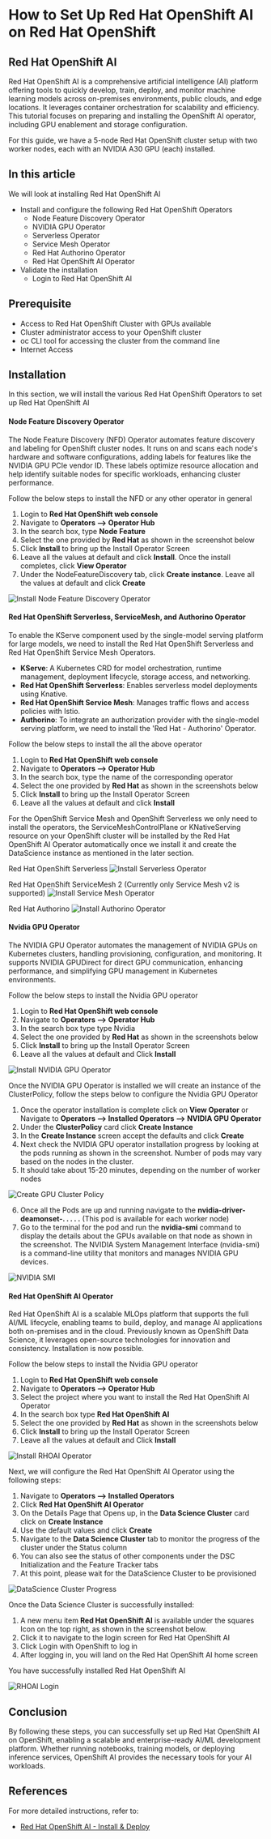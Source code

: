 
# How to Set Up Red Hat OpenShift AI on Red Hat OpenShift

## Red Hat OpenShift AI
Red Hat OpenShift AI is a comprehensive artificial intelligence (AI) platform offering tools to quickly develop, train, deploy, and monitor machine learning models across on-premises environments, public clouds, and edge locations.
It leverages container orchestration for scalability and efficiency. This tutorial focuses on preparing and installing the OpenShift AI operator, including GPU enablement and storage configuration.

For this guide, we have a 5-node Red Hat OpenShift cluster setup with two worker nodes, each with an NVIDIA A30 GPU (each) installed. 


## In this article
We will look at installing Red Hat OpenShift AI
 - Install and configure the following Red Hat OpenShift Operators
	 - Node Feature Discovery Operator
	 - NVIDIA GPU Operator
	 - Serverless Operator
	 - Service Mesh Operator
	 - Red Hat Authorino Operator
	 - Red Hat OpenShift AI Operator
 - Validate the installation
	 - Login to Red Hat OpenShift AI 

## Prerequisite
 - Access to Red Hat OpenShift Cluster with GPUs available
 - Cluster administrator access to your OpenShift cluster
 - oc CLI tool for accessing the cluster from the command line
 - Internet Access


## Installation
In this section, we will install the various Red Hat OpenShift Operators to set up Red Hat OpenShift AI

#### Node Feature Discovery Operator
The Node Feature Discovery (NFD) Operator automates feature discovery and labeling for OpenShift cluster nodes. It runs on and scans each node's hardware and software configurations, adding labels for features like the NVIDIA GPU PCIe vendor ID. These labels optimize resource allocation and help identify suitable nodes for specific workloads, enhancing cluster performance.

Follow the below steps to install the NFD or any other operator in general

 1. Login to **Red Hat OpenShift web console**
 2. Navigate to **Operators --> Operator Hub**
 3. In the search box, type **Node Feature** 
 4. Select the one provided by **Red Hat** as shown in the screenshot below 
 5. Click **Install** to bring up the Install Operator Screen 
 6. Leave all the values at default and click **Install**. Once the install completes, click **View Operator**
 7. Under the NodeFeatureDiscovery tab, click **Create instance**. Leave all the values at default and click **Create**

![Install Node Feature Discovery Operator](https://raw.githubusercontent.com/rohitralhan/InstallRHOAI/refs/heads/main/images/NFDOut1.gif)

#### Red Hat OpenShift Serverless, ServiceMesh, and Authorino Operator
To enable the KServe component used by the single-model serving platform for large models, we need to install the Red Hat OpenShift Serverless and Red Hat OpenShift Service Mesh Operators.

-   **KServe**: A Kubernetes CRD for model orchestration, runtime management, deployment lifecycle, storage access, and networking.
-   **Red Hat OpenShift Serverless**: Enables serverless model deployments using Knative.
-   **Red Hat OpenShift Service Mesh**: Manages traffic flows and access policies with Istio. 
-   **Authorino**: To integrate an authorization provider with the single-model serving platform, we need to install the 'Red Hat - Authorino' Operator.

Follow the below steps to install the all the above operator

 1. Login to **Red Hat OpenShift web console**
 2. Navigate to **Operators --> Operator Hub**
 3. In the search box, type the name of the corresponding operator 
 4. Select the one provided by **Red Hat** as shown in the screenshots below 
 5. Click **Install** to bring up the Install Operator Screen 
 6. Leave all the values at default and click **Install**

For the OpenShift Service Mesh and OpenShift Serverless we only need to install the operators, the ServiceMeshControlPlane or KNativeServing resource on your OpenShift cluster will be installed by the Red Hat OpenShift AI Operator automatically once we install it and create the DataScience instance as mentioned in the later section.

Red Hat OpenShift Serverless
![Install Serverless Operator](https://raw.githubusercontent.com/rohitralhan/InstallRHOAI/refs/heads/main/images/ServerlessOut.gif)

Red Hat OpenShift ServiceMesh 2 (Currently only Service Mesh v2 is supported)
![Install Service Mesh Operator](https://raw.githubusercontent.com/rohitralhan/InstallRHOAI/refs/heads/main/images/ServiceMeshOut.gif)

Red Hat Authorino 
![Install Authorino Operator](https://raw.githubusercontent.com/rohitralhan/InstallRHOAI/refs/heads/main/images/AuthorinoOut.gif)

#### Nvidia GPU Operator
The NVIDIA GPU Operator automates the management of NVIDIA GPUs on Kubernetes clusters, handling provisioning, configuration, and monitoring. It supports NVIDIA GPUDirect for direct GPU communication, enhancing performance, and simplifying GPU management in Kubernetes environments.

Follow the below steps to install the Nvidia GPU operator

 1. Login to **Red Hat OpenShift web console**
 2. Navigate to **Operators --> Operator Hub**
 3. In the search box type type Nvidia 
 4. Select the one provided by **Red Hat** as shown in the screenshots below 
 5. Click **Install** to bring up the Install Operator Screen 
 6. Leave all the values at default and Click **Install**

![Install NVIDIA GPU Operator](https://raw.githubusercontent.com/rohitralhan/InstallRHOAI/refs/heads/main/images/NvidiaGPUOperatorOut.gif)

Once the NVIDIA GPU Operator is installed we will create an instance of the ClusterPolicy, follow the steps below to configure the Nvidia GPU Operator

 1. Once the operator installation is complete click on **View Operator** or Navigate to **Operators --> Installed Operators --> NVIDIA GPU Operator**
 2. Under the **ClusterPolicy** card click **Create Instance** 
 3. In the **Create Instance** screen accept the defaults and click **Create** 
 4. Next check the NVIDIA GPU operator installation progress by looking at the pods running as shown in the screenshot. Number of pods may vary based on the nodes in the cluster.  
 5. It should take about 15-20 minutes, depending on the number of worker nodes

![Create GPU Cluster Policy](https://raw.githubusercontent.com/rohitralhan/InstallRHOAI/refs/heads/main/images/NvidiaOperatorConfigOut01.gif)


 6. Once all the Pods are up and running navigate to the **nvidia-driver-deamonset-. . . . .** (This pod is available for each worker node)
 7. Go to the terminal for the pod and run the **nvidia-smi** command to display the details about the GPUs available on that node as shown in the screenshot. The NVIDIA System Management Interface (nvidia-smi) is a command-line utility that monitors and manages NVIDIA GPU devices.

![NVIDIA SMI](https://raw.githubusercontent.com/rohitralhan/InstallRHOAI/refs/heads/main/images/NvidiaOperatorConfigOut02.gif)

#### Red Hat OpenShift AI Operator
Red Hat OpenShift AI is a scalable MLOps platform that supports the full AI/ML lifecycle, enabling teams to build, deploy, and manage AI applications both on-premises and in the cloud. Previously known as OpenShift Data Science, it leverages open-source technologies for innovation and consistency. Installation is now possible.

Follow the below steps to install the Nvidia GPU operator

 1. Login to **Red Hat OpenShift web console**
 2. Navigate to **Operators --> Operator Hub**
 3. Select the project where you want to install the Red Hat OpenShift AI Operator
 4. In the search box type **Red Hat OpenShift AI** 
 5. Select the one provided by **Red Hat** as shown in the screenshots below 
 6. Click **Install** to bring up the Install Operator Screen 
 7. Leave all the values at default and Click **Install**

![Install RHOAI Operator](https://raw.githubusercontent.com/rohitralhan/InstallRHOAI/refs/heads/main/images/RHOAIOperatorOut01.gif)

Next, we will configure the Red Hat OpenShift AI Operator using the following steps:

 1. Navigate to **Operators --> Installed Operators**
 2. Click **Red Hat OpenShift AI Operator**
 3. On the Details Page that Opens up, in the **Data Science Cluster** card click on **Create Instance** 
 4. Use the default values and click **Create**
 5. Navigate to the **Data Science Cluster** tab to monitor the progress of the cluster under the Status column
 6. You can also see the status of other components under the DSC Initialization and the Feature Tracker tabs
 8. At this point, please wait for the DataScience Cluster to be provisioned

![DataScience Cluster Progress](https://raw.githubusercontent.com/rohitralhan/InstallRHOAI/refs/heads/main/images/RHOAIOperatorOut03.gif)

Once the Data Science Cluster is successfully installed:

 1. A new menu item **Red Hat OpenShift AI** is available under the squares Icon on the top right, as shown in the screenshot below.
 2. Click it to navigate to the login screen for Red Hat OpenShift AI
 3. Click Login with OpenShift to log in
 4. After logging in, you will land on the Red Hat OpenShift AI home screen

You have successfully installed Red Hat OpenShift AI

![RHOAI Login](https://raw.githubusercontent.com/rohitralhan/InstallRHOAI/refs/heads/main/images/RHOAILoginOut.gif)

## **Conclusion**

By following these steps, you can successfully set up Red Hat OpenShift AI on OpenShift, enabling a scalable and enterprise-ready AI/ML development platform. Whether running notebooks, training models, or deploying inference services, OpenShift AI provides the necessary tools for your AI workloads.

## References
For more detailed instructions, refer to:
 - [Red Hat OpenShift AI - Install & Deploy](https://docs.redhat.com/en/documentation/red_hat_openshift_ai_self-managed/2.16/html/installing_and_uninstalling_openshift_ai_self-managed/installing-and-deploying-openshift-ai_install)
